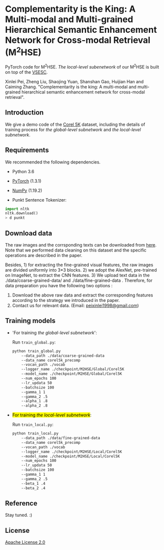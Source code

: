 # Complementarity is the King: A Multi-modal and Multi-grained Hierarchical Semantic Enhancement Network for Cross-modal Retrieval (M<sup>2</sup>HSE)

PyTorch code for M<sup>2</sup>HSE. *The local-level subenetwork* of our M<sup>2</sup>HSE is built on top of the [VSESC](https://github.com/HuiChen24/MM_SemanticConsistency).

Xinlei Pei, Zheng Liu, Shaojing Yuan, Shanshan Gao, Huijian Han and Caiming Zhang. "Complementarity is the king: A multi-modal and multi-grained hierarchical semantic enhancement network for cross-modal retrieval".

## Introduction

We give a demo code of the [Corel 5K](https://github.com/watersink/Corel5K) dataset, including the details of training process for *the global-level subnetwork* and *the local-level subnetwork*.

## Requirements

We recommended the following dependencies.

* Python 3.6
* [PyTorch](http://pytorch.org/) (1.3.1)
* [NumPy](http://www.numpy.org/) (1.19.2)

* Punkt Sentence Tokenizer:

```python
import nltk
nltk.download()
> d punkt
```

## Download data

The raw images and the corrsponding texts can be downloaded from [here](https://github.com/watersink/Corel5K). Note that we performed data cleaning on this dataset and the specific operations are described in the paper. 

Besides, 1) for extracting the fine-grained visual features, the raw images are divided uniformly into 3*3 blocks. 2) we adopt the AlexNet, pre-trained on ImageNet, to extract the CNN features. 3) We upload text data in the ./data/coarse-grained-data/ and ./data/fine-grained-data . Therefore, for data preparation you have the following two options :

1. Download the above raw data and extract the corresponding features according to the strategy we introduced in the paper.
2. Contact us for relevant data. (Email: peixinlei1998@gmail.com)

## Training models

+ 'For training *the global-level subnetwork*':
   
  Run `train_global.py`:

    ```bash
    python train_global.py 
        --data_path ./data/coarse-grained-data
        --data_name corel5k_precomp 
        --vocan_path ./vocab 
        --logger_name ./checkpoint/M2HSE/Global/Corel5K 
        --model_name ./checkpoint/M2HSE/Global/Corel5K 
        --num_epochs 100 
        --lr_updata 50 
        --batchsize 100  
        --gamma_1 1 
        --gamma_2 .5 
        --alpha_1 .8 
        --alpha_2 .8
    ```

+ <mark>For training *the local-level subnetwork*</mark>:
   
  Run `train_local.py`:

    ```bash
    python train_local.py 
        --data_path ./data/fine-grained-data
        --data_name corel5k_precomp 
        --vocan_path ./vocab 
        --logger_name ./checkpoint/M2HSE/Local/Corel5K 
        --model_name ./checkpoint/M2HSE/Local/Corel5K 
        --num_epochs 100 
        --lr_updata 50 
        --batchsize 100  
        --gamma_1 1 
        --gamma_2 .5 
        --beta_1 .4 
        --beta_2 .4
    ```

## Reference

Stay tuned. :)

## License

[Apache License 2.0](http://www.apache.org/licenses/LICENSE-2.0)
